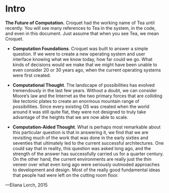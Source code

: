 Intro
=====

**The Future of Computation.** Croquet had the working name of Tea until recently. You will see many references to Tea in the system, in the code, and even in this document. Just assume that when you see Tea, we mean Croquet.

- **Computation Foundations**. Croquet was built to answer a simple question. If we were to create a new operating system and user interface knowing what we know today, how far could we go. What kinds of decisions would we make that we might have been unable to even consider 20 or 30 years ago, when the current operating systems were first created.

- **Computational Thought**. The  landscape of possibilities has evolved tremendously  in the  last few  years. Without a doubt, we can consider Moore’s law and the Internet as the two primary forces that are colliding like tectonic plates to create an enormous mountain range of possibilities. Since every existing OS was created when the world around it was still quite flat, they were not designed to truly take advantage of the heights that we are now able to scale.

- **Computation-Aided Thought**. What is perhaps most remarkable about this particular question is that in answering it, we find  that  we  are  revisiting  much  of  the  work  that  was  done  in  the  early  sixties  and seventies that ultimately led to the current successful architectures. One could say that in reality, this question was asked long ago, and the strength of the answer has successfully carried  us  for  a  quarter  century.  On  the  other  hand,  the  current  environments  are  really just  the  thin  veneer  over  what  even  long  ago  were  seriously  outmoded  approaches  to development and design. Most of the really good fundamental ideas that people had were left on the cutting room floor.

—Eliana Lorch, 2015
